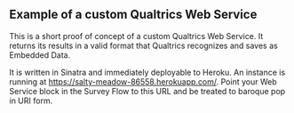 ## Example of a custom Qualtrics Web Service

This is a short proof of concept of a custom Qualtrics Web Service. It returns its results in a valid format that Qualtrics recognizes and saves as Embedded Data.

It is written in Sinatra and immediately deployable to Heroku. An instance is running at <https://salty-meadow-86558.herokuapp.com/>. Point your Web Service block in the Survey Flow to this URL and be treated to baroque pop in URI form.
